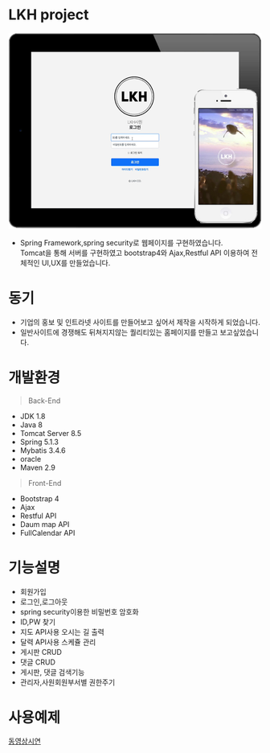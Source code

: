 # LKH project
![Alt text](/img/Project.png)
- Spring Framework,spring security로 웹페이지를 구현하였습니다. <br> Tomcat을 통해 서버를 구현하였고 bootstrap4와 Ajax,Restful API 이용하여 전체적인 UI,UX를 만들었습니다.<br> 

# 동기
- 기업의 홍보 및 인트라넷 사이트를 만들어보고 싶어서 제작을 시작하게 되었습니다.  
- 일반사이트에 경쟁해도 뒤쳐지지않는 퀄리티있는 홈페이지를 만들고 보고싶었습니다.

# 개발환경
> Back-End
- JDK 1.8
- Java 8
- Tomcat Server 8.5
- Spring 5.1.3  
- Mybatis 3.4.6
- oracle
- Maven 2.9

> Front-End
- Bootstrap 4
- Ajax
- Restful API
- Daum map API
- FullCalendar API

# 기능설명
- 회원가입<br>
- 로그인,로그아웃<br>
- spring security이용한 비밀번호 암호화<br>
- ID,PW 찾기<br>
- 지도 API사용 오시는 길 출력<br>
- 달력 API사용 스케쥴 관리 <br>
- 게시판 CRUD<br>
- 댓글 CRUD<br>
- 게시판, 댓글 검색기능<br> 
- 관리자,사원회원부서별 권한주기 <br>

# 사용예제
[동영상시연](https://youtu.be/mLmal7KWXp8)
